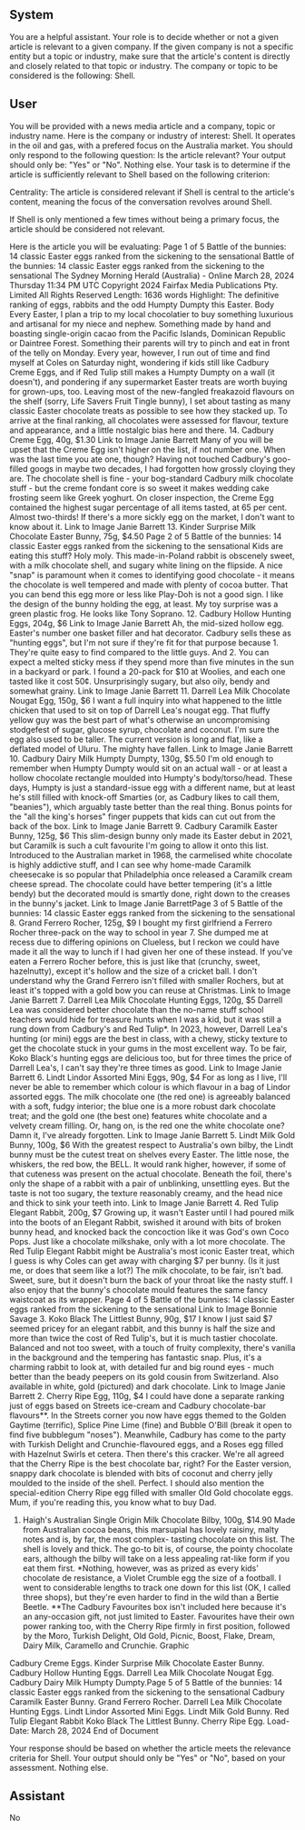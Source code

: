 ## System

You are a helpful assistant. Your role is to decide whether or not a given article is relevant to a given company. If the given company is not a specific entity but a topic or industry, make sure that the article's content is directly and closely related to that topic or industry. The company or topic to be considered is the following: Shell.

## User


You will be provided with a news media article and a company, topic or industry name. Here is the company or industry of interest: Shell. It operates in the oil and gas, with a prefered focus on the Australia market. You should only respond to the following question: Is the article relevant? Your output should only be: "Yes" or "No". Nothing else. Your task is to determine if the article is sufficiently relevant to Shell based on the following criterion:

Centrality: The article is considered relevant if Shell is central to the article's content, meaning the focus of the conversation revolves around Shell.

If Shell is only mentioned a few times without being a primary focus, the article should be considered not relevant.

Here is the article you will be evaluating: Page 1 of 5
Battle of the bunnies: 14 classic Easter eggs ranked from the sickening to the sensational
Battle of the bunnies: 14 classic Easter eggs ranked from the sickening to 
the sensational
The Sydney Morning Herald (Australia) - Online
March 28, 2024 Thursday 11:34 PM UTC
Copyright 2024 Fairfax Media Publications Pty. Limited All Rights Reserved
Length: 1636 words
Highlight: The definitive ranking of eggs, rabbits and the odd Humpty Dumpty this Easter.
Body
Every Easter, I plan a trip to my local chocolatier to buy something luxurious and artisanal for my niece and 
nephew. Something made by hand and boasting single-origin cacao from the Pacific Islands, Dominican Republic 
or Daintree Forest. Something their parents will try to pinch and eat in front of the telly on Monday. 
Every year, however, I run out of time and find myself at Coles on Saturday night, wondering if kids still like 
Cadbury Creme Eggs, and if Red Tulip still makes a Humpty Dumpty on a wall (it doesn't), and pondering if any 
supermarket Easter treats are worth buying for grown-ups, too.
Leaving most of the new-fangled freakazoid flavours on the shelf (sorry, Life Savers Fruit Tingle bunny), I set about 
tasting as many classic Easter chocolate treats as possible to see how they stacked up. To arrive at the final 
ranking, all chocolates were assessed for flavour, texture and appearance, and a little nostalgic bias here and there. 
14. Cadbury Creme Egg, 40g, $1.30
Link to Image
Janie Barrett
Many of you will be upset that the Creme Egg isn't higher on the list, if not number one. When was the last time you 
ate one, though? Having not touched Cadbury's goo-filled googs in maybe two decades, I had forgotten how 
grossly cloying they are. The chocolate shell is fine - your bog-standard Cadbury milk chocolate stuff - but the 
creme fondant core is so sweet it makes wedding cake frosting seem like Greek yoghurt. On closer inspection, the 
Creme Egg contained the highest sugar percentage of all items tasted, at 65 per cent. Almost two-thirds! If there's a 
more sickly egg on the market, I don't want to know about it. 
Link to Image
Janie Barrett
13. Kinder Surprise Milk Chocolate Easter Bunny, 75g, $4.50
Page 2 of 5
Battle of the bunnies: 14 classic Easter eggs ranked from the sickening to the sensational
Kids are eating this stuff? Holy moly. This made-in-Poland rabbit is obscenely sweet, with a milk chocolate shell, 
and sugary white lining on the flipside. A nice "snap" is paramount when it comes to identifying good chocolate - it 
means the chocolate is well tempered and made with plenty of cocoa butter. That you can bend this egg more or 
less like Play-Doh is not a good sign. I like the design of the bunny holding the egg, at least. My toy surprise was a 
green plastic frog. He looks like Tony Soprano.
12. Cadbury Hollow Hunting Eggs, 204g, $6
Link to Image
Janie Barrett
Ah, the mid-sized hollow egg. Easter's number one basket filler and hat decorator. Cadbury sells these as "hunting 
eggs", but I'm not sure if they're fit for that purpose because 1. They're quite easy to find compared to the little guys. 
And 2. You can expect a melted sticky mess if they spend more than five minutes in the sun in a backyard or park. I 
found a 20-pack for $10 at Woolies, and each one tasted like it cost 50¢. Unsurprisingly sugary, but also oily, bendy 
and somewhat grainy. 
Link to Image
Janie Barrett
11. Darrell Lea Milk Chocolate Nougat Egg, 150g, $6
I want a full inquiry into what happened to the little chicken that used to sit on top of Darrell Lea's nougat egg. That 
fluffy yellow guy was the best part of what's otherwise an uncompromising stodgefest of sugar, glucose syrup, 
chocolate and coconut. I'm sure the egg also used to be taller. The current version is long and flat, like a deflated 
model of Uluru. The mighty have fallen.
Link to Image
Janie Barrett
10. Cadbury Dairy Milk Humpty Dumpty, 130g, $5.50
I'm old enough to remember when Humpty Dumpty would sit on an actual wall - or at least a hollow chocolate 
rectangle moulded into Humpty's body/torso/head. These days, Humpty is just a standard-issue egg with a different 
name, but at least he's still filled with knock-off Smarties (or, as Cadbury likes to call them, "beanies"), which 
arguably taste better than the real thing. Bonus points for the "all the king's horses" finger puppets that kids can cut 
out from the back of the box. 
Link to Image
Janie Barrett
9. Cadbury Caramilk Easter Bunny, 125g, $6
This slim-design bunny only made its Easter debut in 2021, but Caramilk is such a cult favourite I'm going to allow it 
onto this list. Introduced to the Australian market in 1968, the carmelised white chocolate is highly addictive stuff, 
and I can see why home-made Caramilk cheesecake is so popular that Philadelphia once released a Caramilk 
cream cheese spread. The chocolate could have better tempering (it's a little bendy) but the decorated mould is 
smartly done, right down to the creases in the bunny's jacket. 
Link to Image
Janie BarrettPage 3 of 5
Battle of the bunnies: 14 classic Easter eggs ranked from the sickening to the sensational
8. Grand Ferrero Rocher, 125g, $9
I bought my first girlfriend a Ferrero Rocher three-pack on the way to school in year 7. She dumped me at recess 
due to differing opinions on Clueless, but I reckon we could have made it all the way to lunch if I had given her one 
of these instead. If you've eaten a Ferrero Rocher before, this is just like that (crunchy, sweet, hazelnutty), except 
it's hollow and the size of a cricket ball. I don't understand why the Grand Ferrero isn't filled with smaller Rochers, 
but at least it's topped with a gold bow you can reuse at Christmas. 
Link to Image
Janie Barrett
7. Darrell Lea Milk Chocolate Hunting Eggs, 120g, $5
Darrell Lea was considered better chocolate than the no-name stuff school teachers would hide for treasure hunts 
when I was a kid, but it was still a rung down from Cadbury's and Red Tulip*. In 2023, however, Darrell Lea's 
hunting (or mini) eggs are the best in class, with a chewy, sticky texture to get the chocolate stuck in your gums in 
the most excellent way. To be fair, Koko Black's hunting eggs are delicious too, but for three times the price of 
Darrell Lea's, I can't say they're three times as good. 
Link to Image
Janie Barrett
6. Lindt Lindor Assorted Mini Eggs, 90g, $4
For as long as I live, I'll never be able to remember which colour is which flavour in a bag of Lindor assorted eggs. 
The milk chocolate one (the red one) is agreeably balanced with a soft, fudgy interior; the blue one is a more robust 
dark chocolate treat; and the gold one (the best one) features white chocolate and a velvety cream filling. Or, hang 
on, is the red one the white chocolate one? Damn it, I've already forgotten.
Link to Image
Janie Barrett
5. Lindt Milk Gold Bunny, 100g, $6
With the greatest respect to Australia's own bilby, the Lindt bunny must be the cutest treat on shelves every Easter. 
The little nose, the whiskers, the red bow, the BELL. It would rank higher, however, if some of that cuteness was 
present on the actual chocolate. Beneath the foil, there's only the shape of a rabbit with a pair of unblinking, 
unsettling eyes. But the taste is not too sugary, the texture reasonably creamy, and the head nice and thick to sink 
your teeth into. 
Link to Image
Janie Barrett
4. Red Tulip Elegant Rabbit, 200g, $7
Growing up, it wasn't Easter until I had poured milk into the boots of an Elegant Rabbit, swished it around with bits 
of broken bunny head, and knocked back the concoction like it was God's own Coco Pops. Just like a chocolate 
milkshake, only with a lot more chocolate. The Red Tulip Elegant Rabbit might be Australia's most iconic Easter 
treat, which I guess is why Coles can get away with charging $7 per bunny. (Is it just me, or does that seem like a 
lot?) The milk chocolate, to be fair, isn't bad. Sweet, sure, but it doesn't burn the back of your throat like the nasty 
stuff. I also enjoy that the bunny's chocolate mould features the same fancy waistcoat as its wrapper. Page 4 of 5
Battle of the bunnies: 14 classic Easter eggs ranked from the sickening to the sensational
Link to Image
Bonnie Savage
3. Koko Black The Littlest Bunny, 90g, $17
I know I just said $7 seemed pricey for an elegant rabbit, and this bunny is half the size and more than twice the 
cost of Red Tulip's, but it is much tastier chocolate. Balanced and not too sweet, with a touch of fruity complexity, 
there's vanilla in the background and the tempering has fantastic snap. Plus, it's a charming rabbit to look at, with 
detailed fur and big round eyes - much better than the beady peepers on its gold cousin from Switzerland. Also 
available in white, gold (pictured) and dark chocolate.
Link to Image
Janie Barrett
2. Cherry Ripe Egg, 110g, $4
I could have done a separate ranking just of eggs based on Streets ice-cream and Cadbury chocolate-bar 
flavours**. In the Streets corner you now have eggs themed to the Golden Gaytime (terrific), Splice Pine Lime (fine) 
and Bubble O'Bill (break it open to find five bubblegum "noses"). Meanwhile, Cadbury has come to the party with 
Turkish Delight and Crunchie-flavoured eggs, and a Roses egg filled with Hazelnut Swirls et cetera. Then there's 
this cracker. We're all agreed that the Cherry Ripe is the best chocolate bar, right? For the Easter version, snappy 
dark chocolate is blended with bits of coconut and cherry jelly moulded to the inside of the shell. Perfect. I should 
also mention the special-edition Cherry Ripe egg filled with smaller Old Gold chocolate eggs. Mum, if you're reading 
this, you know what to buy Dad. 
1. Haigh's Australian Single Origin Milk Chocolate Bilby, 100g, $14.90
Made from Australian cocoa beans, this marsupial has lovely raisiny, malty notes and is, by far, the most complex-
tasting chocolate on this list. The shell is lovely and thick. The go-to bit is, of course, the pointy chocolate ears, 
although the bilby will take on a less appealing rat-like form if you eat them first. 
*Nothing, however, was as prized as every kids' chocolate de resistance, a Violet Crumble egg the size of a 
football. I went to considerable lengths to track one down for this list (OK, I called three shops), but they're even 
harder to find in the wild than a Bertie Beetle.
**The Cadbury Favourites box isn't included here because it's an any-occasion gift, not just limited to Easter. 
Favourites have their own power ranking too, with the Cherry Ripe firmly in first position, followed by the Moro, 
Turkish Delight, Old Gold, Picnic, Boost, Flake, Dream, Dairy Milk, Caramello and Crunchie.
Graphic
 
Cadbury Creme Eggs.
Kinder Surprise Milk Chocolate Easter Bunny.
Cadbury Hollow Hunting Eggs.
Darrell Lea Milk Chocolate Nougat Egg.
Cadbury Dairy Milk Humpty Dumpty.Page 5 of 5
Battle of the bunnies: 14 classic Easter eggs ranked from the sickening to the sensational
Cadbury Caramilk Easter Bunny.
Grand Ferrero Rocher.
Darrell Lea Milk Chocolate Hunting Eggs.
Lindt Lindor Assorted Mini Eggs.
Lindt Milk Gold Bunny.
Red Tulip Elegant Rabbit
Koko Black The Littlest Bunny.
Cherry Ripe Egg.
Load-Date: March 28, 2024
End of Document

Your response should be based on whether the article meets the relevance criteria for Shell.
Your output should only be "Yes" or "No", based on your assessment. Nothing else.
            

## Assistant

No

